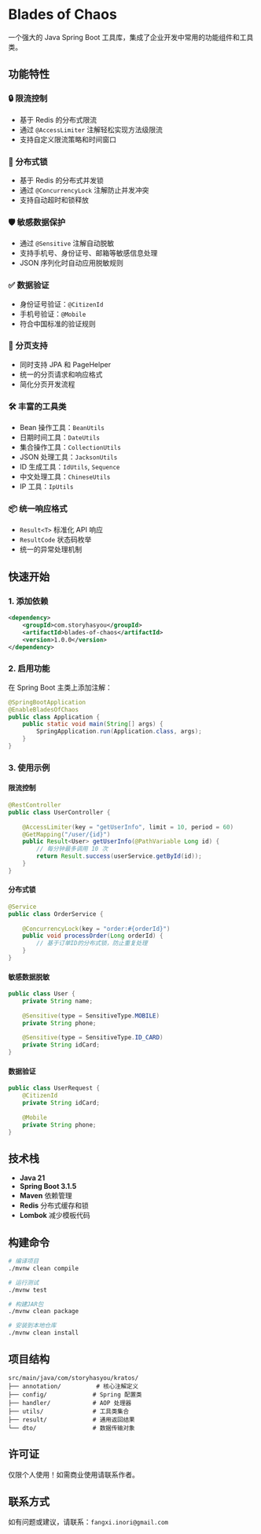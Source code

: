 # Blades of Chaos

一个强大的 Java Spring Boot 工具库，集成了企业开发中常用的功能组件和工具类。

## 功能特性

### 🔒 限流控制
- 基于 Redis 的分布式限流
- 通过 `@AccessLimiter` 注解轻松实现方法级限流
- 支持自定义限流策略和时间窗口

### 🔐 分布式锁
- 基于 Redis 的分布式并发锁
- 通过 `@ConcurrencyLock` 注解防止并发冲突
- 支持自动超时和锁释放

### 🛡️ 敏感数据保护
- 通过 `@Sensitive` 注解自动脱敏
- 支持手机号、身份证号、邮箱等敏感信息处理
- JSON 序列化时自动应用脱敏规则

### ✅ 数据验证
- 身份证号验证：`@CitizenId`
- 手机号验证：`@Mobile`
- 符合中国标准的验证规则

### 📄 分页支持
- 同时支持 JPA 和 PageHelper
- 统一的分页请求和响应格式
- 简化分页开发流程

### 🛠️ 丰富的工具类
- Bean 操作工具：`BeanUtils`
- 日期时间工具：`DateUtils`
- 集合操作工具：`CollectionUtils`
- JSON 处理工具：`JacksonUtils`
- ID 生成工具：`IdUtils`, `Sequence`
- 中文处理工具：`ChineseUtils`
- IP 工具：`IpUtils`

### 📦 统一响应格式
- `Result<T>` 标准化 API 响应
- `ResultCode` 状态码枚举
- 统一的异常处理机制

## 快速开始

### 1. 添加依赖

```xml
<dependency>
    <groupId>com.storyhasyou</groupId>
    <artifactId>blades-of-chaos</artifactId>
    <version>1.0.0</version>
</dependency>
```

### 2. 启用功能

在 Spring Boot 主类上添加注解：

```java
@SpringBootApplication
@EnableBladesOfChaos
public class Application {
    public static void main(String[] args) {
        SpringApplication.run(Application.class, args);
    }
}
```

### 3. 使用示例

#### 限流控制
```java
@RestController
public class UserController {
    
    @AccessLimiter(key = "getUserInfo", limit = 10, period = 60)
    @GetMapping("/user/{id}")
    public Result<User> getUserInfo(@PathVariable Long id) {
        // 每分钟最多调用 10 次
        return Result.success(userService.getById(id));
    }
}
```

#### 分布式锁
```java
@Service
public class OrderService {
    
    @ConcurrencyLock(key = "order:#{orderId}")
    public void processOrder(Long orderId) {
        // 基于订单ID的分布式锁，防止重复处理
    }
}
```

#### 敏感数据脱敏
```java
public class User {
    private String name;
    
    @Sensitive(type = SensitiveType.MOBILE)
    private String phone;
    
    @Sensitive(type = SensitiveType.ID_CARD)
    private String idCard;
}
```

#### 数据验证
```java
public class UserRequest {
    @CitizenId
    private String idCard;
    
    @Mobile
    private String phone;
}
```

## 技术栈

- **Java 21**
- **Spring Boot 3.1.5**
- **Maven** 依赖管理
- **Redis** 分布式缓存和锁
- **Lombok** 减少模板代码

## 构建命令

```bash
# 编译项目
./mvnw clean compile

# 运行测试
./mvnw test

# 构建JAR包
./mvnw clean package

# 安装到本地仓库
./mvnw clean install
```

## 项目结构

```
src/main/java/com/storyhasyou/kratos/
├── annotation/          # 核心注解定义
├── config/             # Spring 配置类
├── handler/            # AOP 处理器
├── utils/              # 工具类集合
├── result/             # 通用返回结果
└── dto/                # 数据传输对象
```

## 许可证

仅限个人使用！如需商业使用请联系作者。

## 联系方式

如有问题或建议，请联系：`fangxi.inori@gmail.com`


